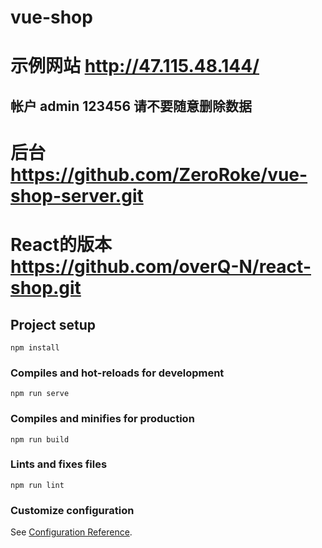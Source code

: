 # vue-shop
# 示例网站 http://47.115.48.144/ 
## 帐户 admin 123456 请不要随意删除数据
# 后台 https://github.com/ZeroRoke/vue-shop-server.git
# React的版本 https://github.com/overQ-N/react-shop.git
## Project setup
```
npm install
```

### Compiles and hot-reloads for development
```
npm run serve
```

### Compiles and minifies for production
```
npm run build
```

### Lints and fixes files
```
npm run lint
```

### Customize configuration
See [Configuration Reference](https://cli.vuejs.org/config/).
